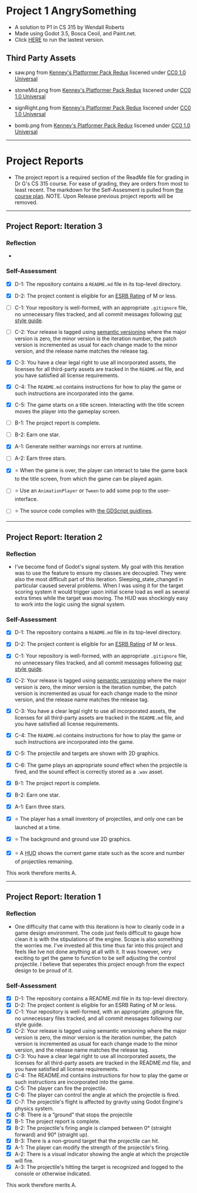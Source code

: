 
# Project 1 AngrySomething 
- A solution to P1 in CS 315 by Wendall Roberts
- Made using Godot 3.5, Bosca Ceoil, and Paint.net.
- Click [HERE](https://bsu-cs315.github.io/P1-waroberts/) to run the lastest version.


## Third Party Assets

- saw.png from [Kenney's Platformer Pack Redux](https://www.kenney.nl/assets/platformer-pack-redux) liscened under [CC0 1.0 Universal](http://creativecommons.org/publicdomain/zero/1.0/)

- stoneMid.png from [Kenney's Platformer Pack Redux](https://www.kenney.nl/assets/platformer-pack-redux) liscened under [CC0 1.0 Universal](http://creativecommons.org/publicdomain/zero/1.0/)

- signRight.png from [Kenney's Platformer Pack Redux](https://www.kenney.nl/assets/platformer-pack-redux) liscened under [CC0 1.0 Universal](http://creativecommons.org/publicdomain/zero/1.0/)

- bomb.png from [Kenney's Platformer Pack Redux](https://www.kenney.nl/assets/platformer-pack-redux) liscened under [CC0 1.0 Universal](http://creativecommons.org/publicdomain/zero/1.0/)



***
# Project Reports
- The project report is a required section of the ReadMe file for grading in Dr G's CS 315 course. For ease of grading, they are orders from most to least recent. The markdown for the Self-Assesment is pulled from [the course plan](https://www.cs.bsu.edu/~pvgestwicki/courses/cs315Fa22/projects#instructions). NOTE. Upon Release previous project reports will be removed.


***
## Project Report: Iteration 3

### Reflection
-

### Self-Assessment

- [X] D-1: The repository contains a <code>README.md</code> file in its top-level directory.
- [X] D-2: The project content is eligible for an <a href="https://www.esrb.org/ratings-guide/">ESRB Rating</a> of M or less.
- [ ] C-1: Your repository is well-formed, with an appropriate <code>.gitignore</code> file, no unnecessary files tracked, and all commit messages following <a href="https://cbea.ms/git-commit/">our style guide</a>.
- [ ] C-2: Your release is tagged using <a href="https://semver.org/">semantic versioning</a> where the major version is zero, the minor version is the iteration number, the patch version is incremented as usual for each change made to the minor version, and the release name matches the release tag.
- [X] C-3: You have a clear legal right to use all incorporated assets, the licenses for all third-party assets are tracked in the <code>README.md</code> file, and you have satisfied all license requirements.
- [X] C-4: The <code>README.md</code> contains instructions for how to play the game or such instructions are incorporated into the game.
- [X] C-5: The game starts on a title screen. Interacting with the title screen moves the player into the gameplay screen.
- [ ] B-1: The project report is complete.
- [ ] B-2: Earn one star.
- [X] A-1: Generate neither warnings nor errors at runtime.
- [ ] A-2: Earn three stars.
- [x] ⭐ When the game is over, the player can interact to take the game back to the title screen, from which the game can be played again.
- [ ] ⭐ Use an <code>AnimationPlayer</code> or <code>Tween</code> to add some pop to the user-interface.
- [ ] ⭐ The source code complies with [the GDScript guidlines](https://www.gdquest.com/docs/guidelines/best-practices/godot-gdscript/).


***
## Project Report: Iteration 2

### Reflection
- I've become fond of Godot's signal system. My goal with this iteration was to use the feature to ensure my classes are decoupled. They were also the most difficult part of this iteration. Sleeping_state_changed in particular caused several problems. When I was using it for the target scoring system it would trigger upon initial scene load as well as several extra times while the target was moving. The HUD was shockingly easy to work into the logic using the signal system.

### Self-Assessment

- [X] D-1: The repository contains a <code>README.md</code> file in its top-level directory.
- [X] D-2: The project content is eligible for an <a href="https://www.esrb.org/ratings-guide/">ESRB Rating</a> of M or less.
- [X] C-1: Your repository is well-formed, with an appropriate <code>.gitignore</code> file, no unnecessary files tracked, and all commit messages following <a href="https://cbea.ms/git-commit/">our style guide</a>.
- [X] C-2: Your release is tagged using <a href="https://semver.org/">semantic versioning</a> where the major version is zero, the minor version is the iteration number, the patch version is incremented as usual for each change made to the minor version, and the release name matches the release tag.
- [X] C-3: You have a clear legal right to use all incorporated assets, the licenses for all third-party assets are tracked in the <code>README.md</code> file, and you have satisfied all license requirements.
- [X] C-4: The <code>README.md</code> contains instructions for how to play the game or such instructions are incorporated into the game.
- [X] C-5: The projectile and targets are shown with 2D graphics.
- [X] C-6: The game plays an appropriate sound effect when the projectile is fired, and the sound effect is correctly stored as a <code>.wav</code> asset.
- [X] B-1: The project report is complete.
- [X] B-2: Earn one star.
- [X] A-1: Earn three stars.
- [X] ⭐ The player has a small inventory of projectiles, and only one can be launched at a time.
- [X] ⭐ The background and ground use 2D graphics.
- [X] ⭐ A <abbr title="Heads-Up Display">HUD</abbr> shows the current game state such as the score and number of projectiles remaining.


This work therefore merits A.


********
## Project Report: Iteration 1

### Reflection
- One difficulty that came with this iterationn is how to cleanly code in a game design environment. The code just feels difficult to gauge how clean it is with the stipulations of the engine. Scope is also something the worries me. I've invested all this time thus far into this project and feels like Ive not done anything at all with it. It was however, very exciting to get the game to function to be self adjusting the control projectile. I believe that seperates this project enough from the expect design to be proud of it.

### Self-Assessment

- [X] D-1: The repository contains a README.md file in its top-level directory.
- [X] D-2: The project content is eligible for an ESRB Rating of M or less.
- [X] C-1: Your repository is well-formed, with an appropriate .gitignore file, no unnecessary files tracked, and all commit messages following our style guide.
- [X] C-2: Your release is tagged using semantic versioning where the major version is zero, the minor version is the iteration number, the patch version is incremented as usual for each change made to the minor version, and the release name matches the release tag.
- [X] C-3: You have a clear legal right to use all incorporated assets, the licenses for all third-party assets are tracked in the README.md file, and you have satisfied all license requirements.
- [X] C-4: The README.md contains instructions for how to play the game or such instructions are incorporated into the game.
- [X] C-5: The player can fire the projectile.
- [X] C-6: The player can control the angle at which the projectile is fired.
- [X] C-7: The projectile's flight is affected by gravity using Godot Engine's physics system.
- [X] C-8: There is a “ground” that stops the projectile
- [X] B-1: The project report is complete.
- [X] B-2: The projectile's firing angle is clamped between 0° (straight forward) and 90° (straight up).
- [X] B-3: There is a non-ground target that the projectile can hit.
- [X] A-1: The player can modify the strength of the projectile's firing.
- [X] A-2: There is a visual indicator showing the angle at which the projectile will fire.
- [X] A-3: The projectile's hitting the target is recognized and logged to the console or otherwise indicated.

This work therefore merits A.

